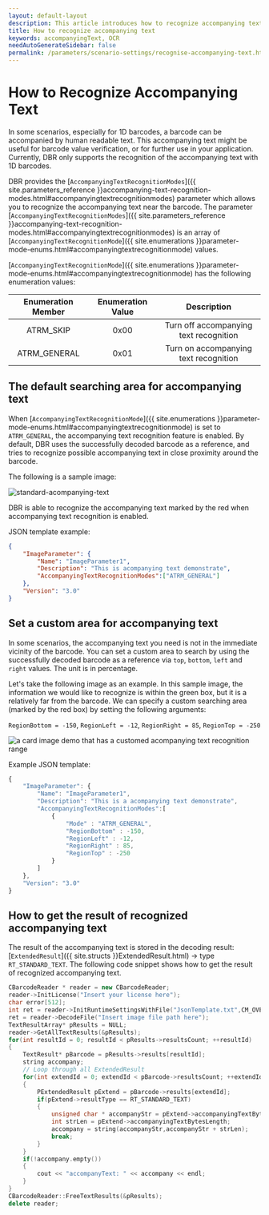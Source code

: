 ```yaml
---   
layout: default-layout
description: This article introduces how to recognize accompanying text.
title: How to recognize accompanying text
keywords: accompanyingText, OCR
needAutoGenerateSidebar: false
permalink: /parameters/scenario-settings/recognise-accompanying-text.html
---
```


# How to Recognize Accompanying Text

In some scenarios, especially for 1D barcodes, a barcode can be accompanied by human readable text. This accompanying text might be useful for barcode value verification, or for further use in your application. Currently, DBR only supports the recognition of the accompanying text with 1D barcodes.

DBR provides the [`AccompanyingTextRecognitionModes`]({{ site.parameters_reference }}accompanying-text-recognition-modes.html#accompanyingtextrecognitionmodes) parameter which allows you to recognize the accompanying text near the barcode. The parameter [`AccompanyingTextRecognitionModes`]({{ site.parameters_reference }}accompanying-text-recognition-modes.html#accompanyingtextrecognitionmodes) is an array of [`AccompanyingTextRecognitionMode`]({{ site.enumerations }}parameter-mode-enums.html#accompanyingtextrecognitionmode) values. 

[`AccompanyingTextRecognitionMode`]({{ site.enumerations }}parameter-mode-enums.html#accompanyingtextrecognitionmode) has the following enumeration values:

| Enumeration Member | Enumeration Value | Description |
|:-----------:|:--------:|:--------------------:|
| ATRM_SKIP | 0x00   | Turn off accompanying text recognition |
| ATRM_GENERAL | 0x01   | Turn on accompanying text recognition  |

## The default searching area for accompanying text

When [`AccompanyingTextRecognitionMode`]({{ site.enumerations }}parameter-mode-enums.html#accompanyingtextrecognitionmode) is set to `ATRM_GENERAL`, the accompanying text recognition feature is enabled. By default, DBR uses the successfully decoded barcode as a reference, and tries to recognize possible accompanying text in close proximity around the barcode. 

The following is a sample image:

![standard-acompanying-text][1]

DBR is able to recognize the accompanying text marked by the red when accompanying text recognition is enabled. 

JSON template example:

```json
{
    "ImageParameter": {
        "Name": "ImageParameter1", 
        "Description": "This is acompanying text demonstrate", 
        "AccompanyingTextRecognitionModes":["ATRM_GENERAL"]
    }, 
    "Version": "3.0"
}  
```
## Set a custom area for accompanying text

In some scenarios, the accompanying text you need is not in the immediate vicinity of the barcode. You can set a custom area to search by using the successfully decoded barcode as a reference via `top`, `bottom`, `left` and `right` values. The unit is in percentage.

Let's take the following image as an example. In this sample image, the information we would like to recognize is within the green box, but it is a relatively far from the barcode. We can specify a custom searching area (marked by the red box) by setting the following arguments:

`RegionBottom = -150`,
`RegionLeft = -12`,
`RegionRight = 85`,
`RegionTop = -250`

![a card image demo that has a customed acompanying text recognition range][3]

Example JSON template:
```javascript
{
    "ImageParameter": {
        "Name": "ImageParameter1", 
        "Description": "This is a acompanying text demonstrate", 
        "AccompanyingTextRecognitionModes":[
            {
                "Mode" : "ATRM_GENERAL",
                "RegionBottom" : -150,
                "RegionLeft" : -12,
                "RegionRight" : 85,
                "RegionTop" : -250
            }
        ]
    }, 
    "Version": "3.0"
}  
```
## How to get the result of recognized accompanying text

The result of the accompanying text is stored in the decoding result: [`ExtendedResult`]({{ site.structs }}ExtendedResult.html) -> type `RT_STANDARD_TEXT`. The following code snippet shows how to get the result of recognized accompanying text.

```c++
CBarcodeReader * reader = new CBarcodeReader;
reader->InitLicense("Insert your license here");
char error[512];
int ret = reader->InitRuntimeSettingsWithFile("JsonTemplate.txt",CM_OVERWRITE,error,512);
ret = reader->DecodeFile("Insert image file path here");
TextResultArray* pResults = NULL;
reader->GetAllTextResults(&pResults);
for(int resultId = 0; resultId < pResults->resultsCount; ++resultId)
{
    TextResult* pBarcode = pResults->results[resultId];
    string accompany;
    // Loop through all ExtendedResult
    for(int extendId = 0; extendId < pBarcode->resultsCount; ++extendId)
    {
        PExtendedResult pExtend = pBarcode->results[extendId];
        if(pExtend->resultType == RT_STANDARD_TEXT)
        {
            unsigned char * accompanyStr = pExtend->accompanyingTextBytes;
            int strLen = pExtend->accompanyingTextBytesLength;
            accompany = string(accompanyStr,accompanyStr + strLen);
            break;
        }    
    }
    if(!accompany.empty())
    {
        cout << "accompanyText: " << accompany << endl;
    }
}
CBarcodeReader::FreeTextResults(&pResults);
delete reader;
```

[1]:assets/recognise-accompanying-text/standard-accompanying-text.png
[3]:assets/recognise-accompanying-text/accompanying-text-card.png
